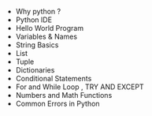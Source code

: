 - Why python ?
- Python IDE
- Hello World Program
- Variables & Names
- String Basics
- List
- Tuple
- Dictionaries
- Conditional Statements
- For and While Loop , TRY AND EXCEPT
- Numbers and Math Functions
- Common Errors in Python